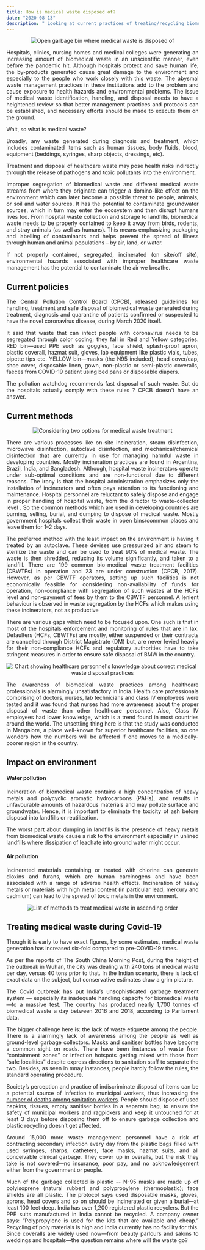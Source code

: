 ```yaml
---
title: How is medical waste disposed of?
date: "2020-08-13"
description: " Looking at current practices of treating/recycling biomedical waste - a threat that concerns humans and the environment   "
---
```

<div style="text-align: justify"> 

<p align="center">
    <img src = "./w1.jpg" alt ="Open garbage bin where medical waste is disposed of" >
</p>

Hospitals, clinics, nursing homes and medical colleges were generating an increasing amount of biomedical waste in an unscientific manner, even before the pandemic hit. Although hospitals protect and save human life, the by-products generated cause great damage to the environment and especially to the people who work closely with this waste. The abysmal waste management practices in these institutions add to the problem and cause exposure to health hazards and environmental problems. The issue of medical waste identification, handling, and disposal needs to have a heightened review so that better management practices and protocols can be established, and necessary efforts should be made to execute them on the ground.

Wait, so what is medical waste? 

Broadly, any waste generated during diagnosis and treatment, which includes contaminated items such as human tissues, body fluids, blood, equipment (beddings, syringes, sharp objects, dressings, etc). 

Treatment and disposal of healthcare waste may pose health risks indirectly through the release of pathogens and toxic pollutants into the environment.

Improper segregation of biomedical waste and different medical waste streams from where they originate can trigger a domino-like effect on the environment which can later become a possible threat to people, animals, or soil and water sources. It has the potential to contaminate groundwater sources, which in turn may enter the ecosystem and then disrupt humans lives too. From hospital waste collection and storage to landfills, biomedical waste needs to be properly contained to keep it away from birds, rodents, and stray animals (as well as humans). This means emphasizing packaging and labelling of contaminants and helps prevent the spread of illness through human and animal populations – by air, land, or water.

If not properly contained, segregated, incinerated (on site/off site), environmental hazards associated with improper healthcare waste management has the potential to contaminate the air we breathe.

## Current policies
The Central Pollution Control Board (CPCB), released guidelines for handling, treatment and safe disposal of biomedical waste generated during treatment, diagnosis and quarantine of patients confirmed or suspected to have the novel coronavirus disease, during March 2020 itself.

It said that waste that can infect people with coronavirus needs to be segregated through color coding; they fall in Red and Yellow categories. 
RED bin—used PPE such as goggles, face shield, splash-proof apron, plastic coverall, hazmat suit, gloves, lab equipment like plastic vials, tubes, pipette tips etc. 
YELLOW bin—masks (the N95 included), head cover/cap, shoe cover, disposable linen, gown, non-plastic or semi-plastic coveralls, faeces from COVID-19 patient using bed pans or disposable diapers.

The pollution watchdog recommends fast disposal of such waste. But do the hospitals actually comply with these rules ? CPCB doesn't have an answer.

## Current methods

<p align="center">
    <img src = "./w2.png" alt ="Considering two options for medical waste treatment" >
</p>

There are various processes like on-site incineration, steam disinfection, microwave disinfection, autoclave disinfection, and mechanical/chemical disinfection that are currently in use for managing harmful waste in developing countries. Mostly incineration practices are found in Argentina, Brazil, India, and Bangladesh. Although, hospital waste incinerators operate under sub-optimal conditions and are non-functional due to different reasons. The irony is that the hospital administration emphasizes only the installation of incinerators and often pays attention to its functioning and maintenance. Hospital personnel are reluctant to safely dispose and engage in proper handling of hospital waste, from the director to waste-collector level . So the common methods which are used in developing countries are burning, selling, burial, and dumping to dispose of medical waste. Mostly government hospitals collect their waste in open bins/common places and leave them for 1–2 days.

The preferred method with the least impact on the environment is having it treated by an autoclave. These devises use pressurized air and steam to sterilize the waste and can be used to treat 90% of medical waste. The waste is then shredded, reducing its volume significantly, and taken to a landfill.
There are 199 common bio-medical waste treatment facilities (CBWTFs) in operation and 23 are under construction (CPCB, 2017). However, as per CBWTF operators, setting up such facilities is not economically feasible for considering non-availability of funds for operation, non-compliance with segregation of such wastes at the HCFs level and non-payment of fees by them to the CBWTF personnel. A lenient behaviour is observed in waste segregation by the HCFs which makes using these incinerators, not as productive 

There are various gaps which need to be focused upon. One such is that in most of the hospitals enforcement and monitoring of rules that are in lax. Defaulters (HCFs, CBWTFs) are mostly, either suspended or their contracts are cancelled through District Magistrate (DM) but, are never levied heavily for their non-compliance
HCFs and regulatory authorities have to take stringent measures in order to ensure safe disposal of BMW in the country.

<p align="center">
    <img src = "./w4.jpg" alt ="Chart showing healthcare personnel's knowledge about correct medical waste disposal practices" >
</p>

The awareness of biomedical waste practices among healthcare professionals is alarmingly unsatisfactory in India. Health care professionals comprising of doctors, nurses, lab technicians and class IV employees were tested and it was found that nurses had more awareness about the proper disposal of waste than other healthcare personnel. Also, Class IV employees had lower knowledge, which is a trend found in most countries around the world. The unsettling thing here is that the study was conducted in Mangalore, a place well-known for superior healthcare facilities, so one wonders how the numbers will be affected if one moves to a medically-poorer region in the country.

## Impact on environment  
#### Water pollution
Incineration of biomedical waste contains a high concentration of heavy metals and polycyclic aromatic hydrocarbons (PAHs), and results in unfavourable amounts of hazardous materials and may pollute surface and groundwater. Hence, it is important to eliminate the toxicity of ash before disposal into landfills or reutilization. 

The worst part about dumping in landfills is the presence of heavy metals from biomedical waste cause a risk to the environment especially in unlined landfills where dissipation of leachate into ground water might occur.

#### Air pollution
Incinerated materials containing or treated with chlorine can generate dioxins and furans, which are human carcinogens and have been associated with a range of adverse health effects. Incineration of heavy metals or materials with high metal content (in particular lead, mercury and cadmium) can lead to the spread of toxic metals in the environment.
 
 <p align="center">
    <img src = "./w3.jpg" alt ="List of methods to treat medical waste in ascending order" >
</p>

## Treating medical waste during Covid-19
Though it is early to have exact figures, by some estimates, medical waste generation has increased six-fold compared to pre-COVID-19 times. 

As per the reports of The South China Morning Post, during the height of the outbreak in Wuhan, the city was dealing with 240 tons of medical waste per day, versus 40 tons prior to that. In the Indian scenario, there is lack of exact data on the subject, but conservative estimates draw a grim picture. 

The Covid outbreak has put India’s unsophisticated garbage treatment system — especially its inadequate handling capacity for biomedical waste—to a massive test. The country has produced nearly 1,700 tonnes of biomedical waste a day between 2016 and 2018, according to Parliament data. 

The bigger challenge here is: the lack of waste etiquette among the people. There is a alarmingly lack of awareness among the people as well as ground-level garbage collectors. Masks and sanitiser bottles have become a common sight on roads. There have been instances of waste from “containment zones” or inf­ection hotspots getting mixed with those from “safe localities” despite express dir­ections to sanitation staff to separate the two. Besides, as seen in mnay instances, people hardly follow the rules, the standard operating procedure.

Society’s perception and practice of ind­iscriminate disposal of items can be a potential source of infection to municipal workers, thus increasing the [number of deaths among sanitation workers](https://www.thenewsminute.com/article/covid-19-deaths-6-chennai-sanitation-workers-unrecorded-no-solatium-families-127892). People should dispose of used napkins, tissues, empty sanitiser bottles in a separate bag, to ensure the safety of municipal workers and ragpickers and keep it untouched for at least 3 days before disposing them off to ensure garbage collection and plastic recycling doesn’t get affected.

Around 15,000 more waste management personnel have a risk of contracting secondary infection every day from the plastic bags filled with used syringes, sharps, catheters, face masks, hazmat suits, and all conceivable clinical garbage. They cover up in overalls, but the risk they take is not covered—no insurance, poor pay, and no acknowledgement either from the government or people.

Much of the garbage collected is plastic -- N-95 masks are made up of polyisoprene (natural rubber) and polypropylene (thermoplastic); face shields are all plastic. The protocol says used disposable masks, gloves, aprons, head covers and so on should be incinerated or given a burial—at least 100 feet deep. India has over 1,200 registered plastic recyclers. But the PPE suits manufactured in India cannot be recycled. A company owner says: “Polypropylene is used for the kits that are available and cheap.” Recycling of poly materials is high and India currently has no facility for this. Since coveralls are widely used now—from beauty parlours and salons to weddings and hospitals—the question remains where will the waste go?

</div>